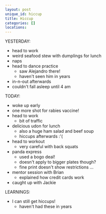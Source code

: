```yaml
---
layout: post
unique_id: hiccup
title: Hiccup
categories: []
locations: 
---
```


YESTERDAY:
* head to work
* weird seafood stew with dumplings for lunch
* naps
* head to dance practice
  * saw Alejandro there!
  * haven't seen him in years
* in-n-out afterwards
* couldn't fall asleep until 4 am

TODAY:
* woke up early
* one more shot for rabies vaccine!
* head to work
  * bit of traffic
* delicious udon for lunch
  * also a huge ham salad and beef soup
  * hiccups afterwards :'(
* head to workout
  * very careful with back squats
* panda express
  * used a bogo deal!
  * doesn't apply to bigger plates though?
  * fine print doesn't show restrictions ...
* mentor session with Brian
  * explained how credit cards work
* caught up with Jackie

LEARNINGS:
* I can still get hiccups!
  * haven't had these in years
